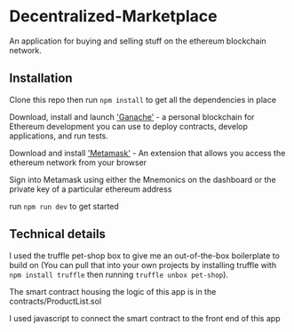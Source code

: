 # Decentralized-Marketplace
An application for buying and selling stuff on the ethereum blockchain network.

## Installation
Clone this repo then run `npm install` to get all the dependencies in place

Download, install and launch ['Ganache'](https://truffleframework.com/ganache) -  a personal blockchain 
for Ethereum development you can use to deploy contracts, develop applications, and run tests.

Download and install ['Metamask'](https://metamask.io/) - An extension that allows you access the ethereum network
from your browser

Sign into Metamask using either the Mnemonics on the dashboard or the private key of a particular ethereum address

run `npm run dev` to get started

## Technical details
I used the truffle pet-shop box to give me an out-of-the-box boilerplate to build on (You can pull that into your own
projects by installing truffle with `npm install truffle` then running `truffle unbox pet-shop`).

The smart contract housing the logic of this app is in the contracts/ProductList.sol

I used javascript to connect the smart contract to the front end of this app

